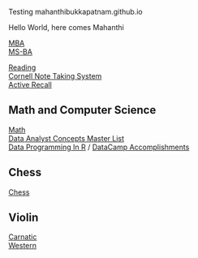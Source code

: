 Testing mahanthibukkapatnam.github.io

Hello World, here comes Mahanthi

[MBA](https://mahanthibukkapatnam.github.io/mba)<br>
[MS-BA](https://mahanthibukkapatnam.github.io/education/msba.html)<br>


[Reading](https://mahanthibukkapatnam.github.io/education/reading/howtoread.html) <br>
[Cornell Note Taking System](https://mahanthibukkapatnam.github.io/education/reading/cnts.html) <br>
[Active Recall](https://mahanthibukkapatnam.github.io/education/reading/ac.html) <br>

## Math and Computer Science

[Math](https://mahanthibukkapatnam.github.io/education/math.html) <br>
[Data Analyst Concepts Master List](https://mahanthibukkapatnam.github.io/education/DataAnalystConceptMasterList.html) <br>
[Data Programming In R](https://mahanthibukkapatnam.github.io/DataProgrammingInR) / [DataCamp Accomplishments](https://mahanthibukkapatnam.github.io/DataProgrammingInR/DataCamp)

## Chess
[Chess](https://mahanthibukkapatnam.github.io/chess/chess.html) <br>

## Violin
[Carnatic](https://mahanthibukkapatnam.github.io/music/cviolin.html) <br>
[Western](https://mahanthibukkapatnam.github.io/music/wviolin.html) <br>

